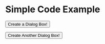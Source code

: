 <!DOCTYPE HTML>
<html>
<head>
<title>This is a title</title>
</head>
<body>
<h1>Simple Code Example</h1>
<script>
function myFunction()
{
alert(“Hello World!”)
}
</script>
<p><button onclick="myFunction()">Create a Dialog Box!</button></p>
<p><button onclick="myFunction()">Create Another Dialog Box!</button></p>
</body>
</html>
